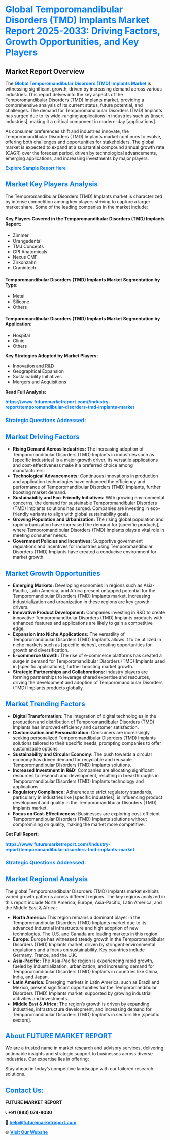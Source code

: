 <h1 style="color: #007BFF;">Global Temporomandibular Disorders (TMD) Implants Market Report 2025-2033: Driving Factors, Growth Opportunities, and Key Players</h1>

<section id="overview">
<h2>Market Report Overview</h2>
<p>The <a href="https://www.futuremarketreport.com//industry-report/temporomandibular-disorders-tmd-implants-market" style="color: #007BFF; text-decoration: none;"><strong>Global Temporomandibular Disorders (TMD) Implants Market</strong></a> is witnessing significant growth, driven by increasing demand across various industries. This report delves into the key aspects of the Temporomandibular Disorders (TMD) Implants market, providing a comprehensive analysis of its current status, future potential, and challenges. The demand for Temporomandibular Disorders (TMD) Implants has surged due to its wide-ranging applications in industries such as [insert industries], making it a critical component in modern-day [applications].</p>
<p>As consumer preferences shift and industries innovate, the Temporomandibular Disorders (TMD) Implants market continues to evolve, offering both challenges and opportunities for stakeholders. The global market is expected to expand at a substantial compound annual growth rate (CAGR) over the forecast period, driven by technological advancements, emerging applications, and increasing investments by major players.</p>
</section>

<section id="overview">
<p><a href="https://www.futuremarketreport.com//request-sample/reportId=79302" style="color: #007BFF; text-decoration: none;"><strong>Explore Sample Report Here</strong></a></p>
</section>

<section id="key-players">
<h2 style="color: #007BFF;">Market Key Players Analysis</h2>
<p>The Temporomandibular Disorders (TMD) Implants market is characterized by intense competition among key players striving to capture a larger market share. Some of the leading companies in the market include:</p>
<h4>Key Players Covered in the Temporomandibular Disorders (TMD) Implants Report:</h4>
<ul><li>Zimmer</li><li>Orangedental</li><li>TMJ Concepts</li><li>GPI Anatomicals</li><li>Nexus CMF</li><li>Zirkonzahn</li><li>Craniotech</li></ul>
<h4>Temporomandibular Disorders (TMD) Implants Market Segmentation by Type:</h4>
<ul><li>Metal</li><li>Silicone</li><li>Others</li></ul>

<h4>Temporomandibular Disorders (TMD) Implants Market Segmentation by Application:</h4>
<ul><li>Hospital</li><li>Clinic</li><li>Others</li></ul>
<p><strong>Key Strategies Adopted by Market Players:</strong></p>
<ul>
<li>Innovation and R&D</li>
<li>Geographical Expansion</li>
<li>Sustainability Initiatives</li>
<li>Mergers and Acquisitions</li>
</ul>
</section>

<section>
<p><strong>Read Full Analysis: </strong></p><a href="https://www.futuremarketreport.com//industry-report/temporomandibular-disorders-tmd-implants-market" style="color: #007BFF; text-decoration: none;"><strong>https://www.futuremarketreport.com//industry-report/temporomandibular-disorders-tmd-implants-market</strong></a>
<h3 style="color: #007BFF;">Strategic Questions Addressed:</h3>
</section>

<section id="driving-factors">
<h2 style="color: #007BFF;">Market Driving Factors</h2>
<ul>
<li><strong>Rising Demand Across Industries:</strong> The increasing adoption of Temporomandibular Disorders (TMD) Implants in industries such as [specific industries] is a major growth driver. Its versatile applications and cost-effectiveness make it a preferred choice among manufacturers.</li>
<li><strong>Technological Advancements:</strong> Continuous innovations in production and application technologies have enhanced the efficiency and performance of Temporomandibular Disorders (TMD) Implants, further boosting market demand.</li>
<li><strong>Sustainability and Eco-Friendly Initiatives:</strong> With growing environmental concerns, the demand for sustainable Temporomandibular Disorders (TMD) Implants solutions has surged. Companies are investing in eco-friendly variants to align with global sustainability goals.</li>
<li><strong>Growing Population and Urbanization:</strong> The rising global population and rapid urbanization have increased the demand for [specific products], where Temporomandibular Disorders (TMD) Implants plays a vital role in meeting consumer needs.</li>
<li><strong>Government Policies and Incentives:</strong> Supportive government regulations and incentives for industries using Temporomandibular Disorders (TMD) Implants have created a conducive environment for market growth.</li>
</ul>
</section>

<section id="growth-opportunities">
<h2 style="color: #007BFF;">Market Growth Opportunities</h2>
<ul>
<li><strong>Emerging Markets:</strong> Developing economies in regions such as Asia-Pacific, Latin America, and Africa present untapped potential for the Temporomandibular Disorders (TMD) Implants market. Increasing industrialization and urbanization in these regions are key growth drivers.</li>
<li><strong>Innovative Product Development:</strong> Companies investing in R&D to create innovative Temporomandibular Disorders (TMD) Implants products with enhanced features and applications are likely to gain a competitive edge.</li>
<li><strong>Expansion into Niche Applications:</strong> The versatility of Temporomandibular Disorders (TMD) Implants allows it to be utilized in niche markets such as [specific niches], creating opportunities for growth and diversification.</li>
<li><strong>E-commerce Growth:</strong> The rise of e-commerce platforms has created a surge in demand for Temporomandibular Disorders (TMD) Implants used in [specific applications], further boosting market growth.</li>
<li><strong>Strategic Partnerships and Collaborations:</strong> Industry players are forming partnerships to leverage shared expertise and resources, driving the development and adoption of Temporomandibular Disorders (TMD) Implants products globally.</li>
</ul>
</section>

<section id="trending-factors">
<h2 style="color: #007BFF;">Market Trending Factors</h2>
<ul>
<li><strong>Digital Transformation:</strong> The integration of digital technologies in the production and distribution of Temporomandibular Disorders (TMD) Implants has improved efficiency and customer satisfaction.</li>
<li><strong>Customization and Personalization:</strong> Consumers are increasingly seeking personalized Temporomandibular Disorders (TMD) Implants solutions tailored to their specific needs, prompting companies to offer customizable options.</li>
<li><strong>Sustainability and Circular Economy:</strong> The push towards a circular economy has driven demand for recyclable and reusable Temporomandibular Disorders (TMD) Implants solutions.</li>
<li><strong>Increased Investment in R&D:</strong> Companies are allocating significant resources to research and development, resulting in breakthroughs in Temporomandibular Disorders (TMD) Implants technology and applications.</li>
<li><strong>Regulatory Compliance:</strong> Adherence to strict regulatory standards, particularly in industries like [specific industries], is influencing product development and quality in the Temporomandibular Disorders (TMD) Implants market.</li>
<li><strong>Focus on Cost-Effectiveness:</strong> Businesses are exploring cost-efficient Temporomandibular Disorders (TMD) Implants solutions without compromising on quality, making the market more competitive.</li>
</ul>
</section>

<section>
<p><strong>Get Full Report: </strong></p><a href="https://www.futuremarketreport.com//industry-report/temporomandibular-disorders-tmd-implants-market" style="color: #007BFF; text-decoration: none;"><strong>https://www.futuremarketreport.com//industry-report/temporomandibular-disorders-tmd-implants-market</strong></a>
<h3 style="color: #007BFF;">Strategic Questions Addressed:</h3>
</section>


<section id="regional-analysis">
<h2 style="color: #007BFF;">Market Regional Analysis</h2>
<p>The global Temporomandibular Disorders (TMD) Implants market exhibits varied growth patterns across different regions. The key regions analyzed in this report include North America, Europe, Asia-Pacific, Latin America, and the Middle East & Africa:</p>
<ul>
<li><strong>North America:</strong> This region remains a dominant player in the Temporomandibular Disorders (TMD) Implants market due to its advanced industrial infrastructure and high adoption of new technologies. The U.S. and Canada are leading markets in this region.</li>
<li><strong>Europe:</strong> Europe has witnessed steady growth in the Temporomandibular Disorders (TMD) Implants market, driven by stringent environmental regulations and a focus on sustainability. Key countries include Germany, France, and the U.K.</li>
<li><strong>Asia-Pacific:</strong> The Asia-Pacific region is experiencing rapid growth, fueled by industrialization, urbanization, and increasing demand for Temporomandibular Disorders (TMD) Implants in countries like China, India, and Japan.</li>
<li><strong>Latin America:</strong> Emerging markets in Latin America, such as Brazil and Mexico, present significant opportunities for the Temporomandibular Disorders (TMD) Implants market, supported by growing industrial activities and investments.</li>
<li><strong>Middle East & Africa:</strong> The region’s growth is driven by expanding industries, infrastructure development, and increasing demand for Temporomandibular Disorders (TMD) Implants in sectors like [specific sectors].</li>
</ul>
</section>

<footer>
<h2 style="color: #007BFF;">About FUTURE MARKET REPORT</h2>
<p>We are a trusted name in market research and advisory services, delivering actionable insights and strategic support to businesses across diverse industries. Our expertise lies in offering:</p>

<p>Stay ahead in today’s competitive landscape with our tailored research solutions.</p>

<h2 style="color: #007BFF;">Contact Us:</h2>
<p><strong>FUTURE MARKET REPORT</strong></p>
<p>📞 <strong>+91 (883) 074-8030</strong></p>
<p>📧 <strong><a href="mailto:help@futuremarketreport.com" style="color: #007BFF;">help@futuremarketreport.com</a></strong></p>
<p>🌐 <strong><a href="https://www.futuremarketreport.com/" style="color: #007BFF;">Visit Our Website</a></strong></p>
</footer>